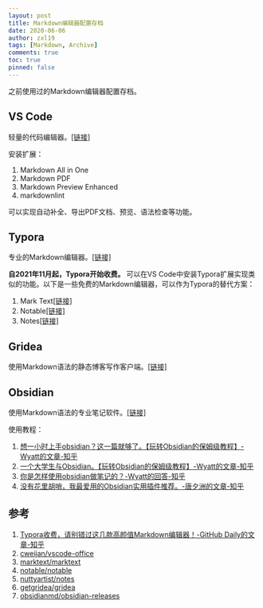 ```yaml
---
layout: post
title: Markdown编辑器配置存档
date: 2020-06-06
author: zxl19
tags: [Markdown, Archive]
comments: true
toc: true
pinned: false
---
```


之前使用过的Markdown编辑器配置存档。

<!-- more -->

## VS Code

轻量的代码编辑器。[[链接]](https://code.visualstudio.com)

安装扩展：

1. Markdown All in One
2. Markdown PDF
3. Markdown Preview Enhanced
4. markdownlint

可以实现自动补全、导出PDF文档、预览、语法检查等功能。

## Typora

专业的Markdown编辑器。[[链接]](https://typora.io)

**自2021年11月起，Typora开始收费。** 可以在VS Code中安装Typora扩展实现类似的功能。以下是一些免费的Markdown编辑器，可以作为Typora的替代方案：

1. Mark Text[[链接]](https://github.com/marktext/marktext)
2. Notable[[链接]](https://notable.app)
3. Notes[[链接]](https://www.get-notes.com)

## Gridea

使用Markdown语法的静态博客写作客户端。[[链接]](https://gridea.dev)

## Obsidian

使用Markdown语法的专业笔记软件。[[链接]](https://obsidian.md)

使用教程：

1. [想一小时上手obsidian？这一篇就够了。【玩转Obsidian的保姆级教程】-Wyatt的文章-知乎](https://zhuanlan.zhihu.com/p/428519519)
2. [一个大学生与Obsidian。【玩转Obsidian的保姆级教程】-Wyatt的文章-知乎](https://zhuanlan.zhihu.com/p/409095645)
3. [你是怎样使用obsidian做笔记的？-Wyatt的回答-知乎](https://www.zhihu.com/question/412868038/answer/2447812348)
4. [没有花里胡哨，我最爱用的Obsidian实用插件推荐。-唐夕洲的文章-知乎](https://zhuanlan.zhihu.com/p/491766682)

## 参考

1. [Typora收费，请别错过这几款高颜值Markdown编辑器！-GitHub Daily的文章-知乎](https://zhuanlan.zhihu.com/p/450104097)
2. [cweijan/vscode-office](https://github.com/cweijan/vscode-office)
3. [marktext/marktext](https://github.com/marktext/marktext)
4. [notable/notable](https://github.com/notable/notable)
5. [nuttyartist/notes](https://github.com/nuttyartist/notes)
6. [getgridea/gridea](https://github.com/getgridea/gridea)
7. [obsidianmd/obsidian-releases](https://github.com/obsidianmd/obsidian-releases)
